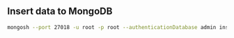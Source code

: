 ## Insert data to MongoDB
```bash
mongosh --port 27018 -u root -p root --authenticationDatabase admin insert_instruments.js
```
